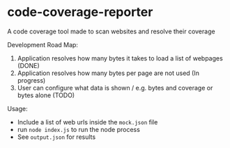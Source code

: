 # code-coverage-reporter
A code coverage tool made to scan websites and resolve their coverage

Development Road Map:

1. Application resolves how many bytes it takes to load a list of webpages (DONE)
2. Application resolves how many bytes per page are not used (In progress)
3. User can configure what data is shown / e.g. bytes and coverage or bytes alone (TODO)

Usage:

- Include a list of web urls inside the `mock.json` file
- run `node index.js` to run the node process
- See `output.json` for results

